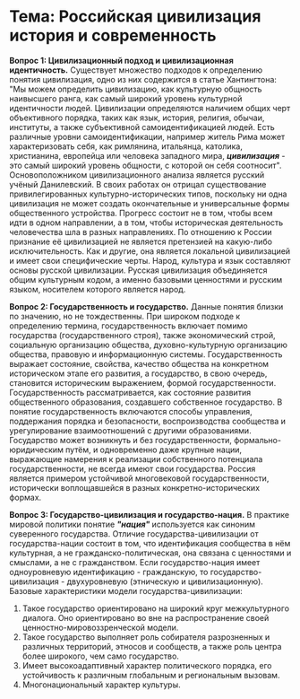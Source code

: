 # Тема: Российская цивилизация история и современность
**Вопрос 1: Цивилизационный подход и цивилизационная идентичность.** 
 Существует множество подходов к определению понятия цивилизация, одно из них содержится в статье Хантингтона: "Мы можем определить цивилизацию, как культурную общность наивысшего ранга, как самый широкий уровень культурной идентичности людей. Цивилизации определяются наличием общих черт объективного порядка, таких как язык, история, религия, обычаи, институты, а также субъективной самоидентификацией людей. Есть различные уровни самоидентификации, например житель Рима может характеризовать себя, как римлянина, итальянца, католика, христианина, европейца или человека западного мира, ***цивилизация*** - это самый широкий уровень общности, с которой он себя соотносит". 
 Основоположником цивилизационного анализа является русский учёный Данилевский. В своих работах он отрицал существование привилегированных культурно-исторических типов, поскольку ни одна цивилизация не может создать окончательные и универсальные формы общественного устройства. Прогресс состоит не в том, чтобы всем идти в одном направлении, а в том, чтобы историческая деятельность человечества шла в разных направлениях. По отношению к России признание её цивилизацией не является претензией на какую-либо исключительность. Как и другие, она является локальной цивилизацией и имеет свои специфические черты. Народ, культура и язык составляют основы русской цивилизации. Русская цивилизация объединяется общим культурным кодом, а именно базовыми ценностями и русским языком, носителем которого является народ. 

**Вопрос 2: Государственность и государство.** 
 Данные понятия близки по значению, но не тождественны. При широком подходе к определению термина, государственность включает помимо государства (государственного строя), также экономический строй, социальную организацию общества, духовно-культурную организацию общества, правовую и информационную системы. Государственность выражает состояние, свойства, качество общества на конкретном историческом этапе его развития, а государство, в свою очередь, становится историческим выражением, формой государственности. Государственность рассматривается, как состояние развития общественного образования, создавшего собственное государство. В понятие государственность включаются способы управления, поддержания порядка и безопасности, воспроизводства сообщества и урегулирование взаимоотношений с другими образованиями. 
 Государство может возникнуть и без государственности, формально-юридическим путём, и одновременно даже крупные нации, выражающие намерения к реализации собственного потенциала государственности, не всегда имеют свои государства. Россия является примером устойчивой многовековой государственности, исторически воплощавшейся в разных конкретно-исторических формах. 

**Вопрос 3: Государство-цивилизация и государство-нация.**
 В практике мировой политики понятие ***"нация"*** используется как синоним суверенного государства. Отличие государства-цивилизации от государства-нации состоит в том, что идентификация сообщества в нём культурная, а не гражданско-политическая, она связана с ценностями и смыслами, а не с гражданством. Если государство-нация имеет одноуровневую идентификацию - гражданскую, то государство-цивилизация - двухуровневую (этническую и цивилизационную). 
 Базовые характеристики модели государства-цивилизации: 
 1. Такое государство ориентировано на широкий круг межкультурного диалога. Оно ориентировано во вне на распространение своей ценностно-мировоззренческой модели. 
 2. Такое государство выполняет роль собирателя разрозненных и различных территорий, этносов и сообществ, а также роль центра более широкого, чем само государство. 
 3. Имеет высокоадаптивный характер политического порядка, его устойчивость к различным глобальным и региональным вызовам. 
 4. Многонациональный характер культуры. 
